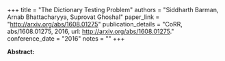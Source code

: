 +++
title = "The Dictionary Testing Problem"
authors = "Siddharth Barman, Arnab Bhattacharyya, Suprovat Ghoshal"
paper_link = "http://arxiv.org/abs/1608.01275"
publication_details = "CoRR, abs/1608.01275, 2016, url: <a href='http://arxiv.org/abs/1608.01275' target='_blank'>http://arxiv.org/abs/1608.01275</a>."
conference_date = "2016"
notes = ""
+++

<b>Abstract:</b>
